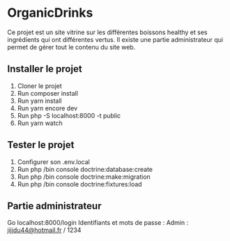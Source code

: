 
# OrganicDrinks
Ce projet est un site vitrine sur les différentes boissons healthy et ses ingrédients qui ont différentes vertus.
Il existe une partie administrateur qui permet de gérer tout le contenu du site web.

## Installer le projet
1. Cloner le projet
2. Run composer install
3. Run yarn install
4. Run yarn encore dev
5. Run php -S localhost:8000 -t public
6. Run yarn watch


## Tester le projet
1. Configurer son .env.local
2. Run php /bin console doctrine:database:create
3. Run php /bin console doctrine:make:migration
4. Run php /bin console doctrine:fixtures:load

## Partie administrateur
Go localhost:8000/login
Identifiants et mots de passe : Admin : jijidu44@hotmail.fr / 1234
